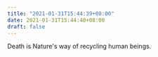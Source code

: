 ```yaml
---
title: "2021-01-31T15:44:39+08:00"
date: 2021-01-31T15:44:40+08:00
draft: false
---
```


Death is Nature's way of recycling human beings.
